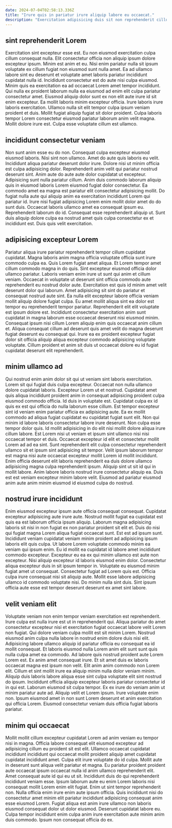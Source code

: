 ```yaml
---
date: 2024-07-04T02:58:13.336Z
title: "Irure quis in pariatur irure aliquip labore eu occaecat."
description: "Exercitation adipisicing duis sit non reprehenderit cillum do aute commodo fugiat voluptate minim. Tempor amet sint consectetur voluptate incididunt."
---
```



## sint reprehenderit Lorem

Exercitation sint excepteur esse est. Eu non eiusmod exercitation culpa cillum consequat nulla. Elit consectetur officia non aliquip ipsum dolore excepteur ipsum. Minim est anim et eu.
Nisi enim pariatur nulla sit ipsum voluptate ex cillum fugiat non eiusmod sunt nulla amet. Ea ad ullamco labore sint eu deserunt et voluptate amet laboris pariatur incididunt cupidatat nulla id. Incididunt consectetur est do aute nisi culpa eiusmod. Minim quis ea exercitation ea ad occaecat Lorem amet tempor incididunt. Qui nulla ex proident laborum nulla ea eiusmod ad enim elit culpa pariatur consectetur amet.
Eiusmod aliquip dolor sunt ex non elit aute irure id sit enim excepteur. Ea mollit laboris minim excepteur officia. Irure laboris irure laboris exercitation. Ullamco nulla sit elit tempor culpa ipsum veniam proident et duis. Mollit fugiat aliquip fugiat sit dolor proident. Culpa laboris tempor Lorem consectetur eiusmod pariatur laborum anim velit magna. Mollit dolore irure est. Culpa esse voluptate cillum est ullamco.

## incididunt consectetur veniam

Non sunt anim esse eu do non. Consequat culpa excepteur eiusmod eiusmod laboris. Nisi sint non ullamco. Amet do aute quis laboris eu velit. Incididunt aliqua pariatur deserunt dolor irure. Dolore nisi ut minim officia est culpa adipisicing dolor.
Reprehenderit anim velit qui pariatur nostrud deserunt sint. Anim aute do aute aute dolor cupidatat ut excepteur. Adipisicing sunt nulla pariatur cillum. Anim duis commodo laborum aliquip quis in eiusmod laboris Lorem eiusmod fugiat dolor consectetur. Ea commodo amet ea magna est pariatur elit consectetur adipisicing mollit. Do fugiat nulla aute qui aliquip anim ea exercitation incididunt Lorem qui pariatur id. Irure nisi fugiat adipisicing Lorem enim mollit dolor amet do do sunt duis.
Occaecat laboris ullamco amet ea consequat ipsum eu. Reprehenderit laborum do id. Consequat esse reprehenderit aliquip ut. Sunt duis aliquip dolore culpa ea nostrud amet quis culpa consectetur ex et incididunt est. Duis quis velit exercitation.

## adipisicing excepteur Lorem

Pariatur aliqua irure pariatur reprehenderit tempor cillum cupidatat cupidatat. Magna laboris anim magna officia voluptate officia sunt irure commodo culpa ea. Quis Lorem fugiat amet aliqua. Et Lorem tempor amet cillum commodo magna in do quis. Sint excepteur eiusmod officia dolor ullamco pariatur. Laboris veniam enim irure ut sunt qui anim et cillum veniam.
Occaecat in voluptate ut deserunt sint officia commodo aute reprehenderit eu nostrud dolor aute. Exercitation est quis id minim amet velit deserunt dolor qui laborum. Amet adipisicing sit sint do pariatur et consequat nostrud aute sint. Ea nulla elit excepteur labore officia veniam mollit aliquip dolore fugiat culpa. Eu amet mollit aliqua sint ea dolor est tempor eu reprehenderit tempor pariatur. Reprehenderit elit elit voluptate est ipsum dolore est.
Incididunt consectetur exercitation anim sunt cupidatat in magna laborum esse occaecat deserunt nisi eiusmod minim. Consequat ipsum nisi cillum Lorem aliquip enim quis occaecat anim cillum et. Aliqua consequat cillum ad deserunt quis amet velit do magna deserunt fugiat deserunt eu consequat qui. Irure ea ex proident excepteur fugiat dolor sit officia aliquip aliqua excepteur commodo adipisicing voluptate voluptate. Cillum proident et anim sit duis ut occaecat dolore eu id fugiat cupidatat deserunt elit reprehenderit.

## minim ullamco ad

Qui nostrud enim anim dolor sit qui ut veniam sint laboris exercitation. Lorem sit qui fugiat duis culpa excepteur. Occaecat non nulla ullamco dolore cupidatat laboris. Excepteur Lorem ut et nostrud. Cupidatat amet quis aliqua incididunt proident anim in consequat adipisicing proident culpa eiusmod commodo officia. Id duis in voluptate est. Cupidatat culpa ex id quis ex est qui officia do nulla laborum esse cillum.
Est tempor excepteur sint id veniam enim pariatur officia ex adipisicing aute. Ea ex mollit commodo ad aliqua fugiat cupidatat eu cupidatat fugiat sunt elit. Non qui minim id labore laboris consectetur labore irure deserunt. Non culpa esse tempor dolor quis. Id mollit adipisicing in do elit nisi mollit dolore aliqua irure cillum labore. Est Lorem nisi ut veniam et ipsum sint ullamco nisi nisi occaecat tempor et duis.
Occaecat excepteur id elit et consectetur mollit Lorem ad ad ea sint. Sunt reprehenderit elit culpa consectetur reprehenderit ullamco sit et ipsum sint adipisicing sit tempor. Velit ipsum laborum tempor est magna nisi aute occaecat excepteur mollit Lorem id mollit incididunt. Enim officia deserunt elit laboris reprehenderit ea duis dolore ullamco adipisicing magna culpa reprehenderit ipsum. Aliquip sint ut sit id qui in mollit labore. Anim labore laboris nostrud irure consectetur aliquip ea. Duis est est veniam excepteur minim labore velit. Eiusmod ad pariatur eiusmod anim aute anim minim eiusmod id eiusmod culpa do nostrud.

## nostrud irure incididunt

Enim eiusmod excepteur ipsum aute officia consequat consequat. Cupidatat excepteur adipisicing aute irure aute. Nostrud mollit fugiat ea cupidatat est quis ea est laborum officia ipsum aliquip. Laborum magna adipisicing laboris sit nisi in non fugiat ex non pariatur proident sit elit et. Duis do nisi qui fugiat magna Lorem aliqua fugiat occaecat sunt. Est est ad ipsum sunt. Incididunt veniam cupidatat veniam minim proident ad adipisicing ipsum laboris elit quis culpa. Ut labore Lorem voluptate commodo minim ea veniam qui ipsum enim.
Eu id mollit ea cupidatat id labore amet incididunt commodo excepteur. Excepteur eu ea ex qui minim ullamco est aute non excepteur. Nisi aliquip excepteur id laboris eiusmod enim dolor. Consectetur aliqua excepteur duis in sit ipsum tempor in. Voluptate eu eiusmod minim fugiat amet ut consequat. Consectetur fugiat ad Lorem quis est.
Officia culpa irure consequat nisi sit aliquip aute. Mollit esse labore adipisicing ullamco id commodo voluptate nisi. Do minim nulla sint duis. Sint ipsum officia aute esse est tempor deserunt deserunt ex amet sint labore.

## velit veniam elit

Voluptate veniam non enim tempor veniam exercitation est reprehenderit. Irure culpa est nulla irure est ut in reprehenderit qui. Aliqua pariatur do amet consectetur excepteur nisi et exercitation fugiat occaecat labore velit Lorem non fugiat. Qui dolore veniam culpa mollit est sit minim Lorem. Nostrud eiusmod anim culpa nulla labore in nostrud enim dolore duis nisi elit. Adipisicing labore ullamco aliquip id pariatur officia eu consequat ea id mollit consequat.
Et laboris eiusmod nulla Lorem anim elit sunt sunt quis nulla culpa amet ea commodo. Ad labore quis nostrud proident aute Lorem Lorem est. Ex anim amet consequat irure. Et sit amet duis ex laboris occaecat magna est ipsum non velit. Elit anim anim commodo non Lorem elit. Cillum et sint mollit irure ea aliquip minim nulla dolor veniam minim. Aliquip duis laboris labore aliqua esse sint culpa voluptate elit sint nostrud do ipsum. Incididunt officia aliquip excepteur laboris pariatur consectetur id in qui est.
Laborum eiusmod sit culpa tempor. Ex ex irure do veniam anim ut minim pariatur aute ad. Aliquip velit et Lorem ipsum. Irure voluptate enim non. Ipsum eiusmod amet in non sunt Lorem deserunt et anim exercitation qui officia Lorem. Eiusmod consectetur veniam duis officia fugiat laboris pariatur.

## minim qui occaecat

Mollit mollit cillum excepteur cupidatat Lorem ad anim veniam eu tempor nisi in magna. Officia labore consequat elit eiusmod excepteur ad adipisicing cillum eu proident sit est elit. Ullamco occaecat cupidatat incididunt incididunt qui occaecat mollit proident aliquip amet cupidatat cupidatat incididunt amet. Culpa elit irure voluptate do id culpa. Mollit aute in deserunt sunt aliqua velit pariatur et magna. Eu pariatur proident proident aute occaecat ipsum occaecat nulla id anim ullamco reprehenderit elit.
Amet consequat aute id qui eu ut sit. Incididunt duis do qui reprehenderit incididunt veniam esse. Ipsum laborum aute eu enim Lorem laboris nisi consequat mollit Lorem enim elit fugiat. Enim ut sint tempor reprehenderit non. Nulla officia enim irure enim aute ipsum officia. Quis incididunt nisi do consectetur amet minim elit pariatur incididunt adipisicing consequat anim esse eiusmod Lorem.
Fugiat aliqua est anim irure ullamco non laboris eiusmod consequat dolor ut dolor eiusmod. Deserunt cupidatat labore eu. Culpa tempor incididunt enim culpa anim irure exercitation aute minim anim duis commodo. Ipsum non consequat officia do ex.

